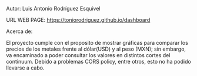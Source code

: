 
Autor: Luis Antonio Rodríguez Esquivel

URL WEB PAGE: https://toniorodriguez.github.io/dashboard

Acerca de:

El proyecto cumple con el proposito de mostrar gráficas para comparar los precios de los metales frente al dólar(USD) y al peso (MXN); sin embargo, va encaminado a poder consultar los valores en distintos cortes del continuum. Debido a problemas CORS policy, entre otros, esto no ha podido llevarse a cabo.

